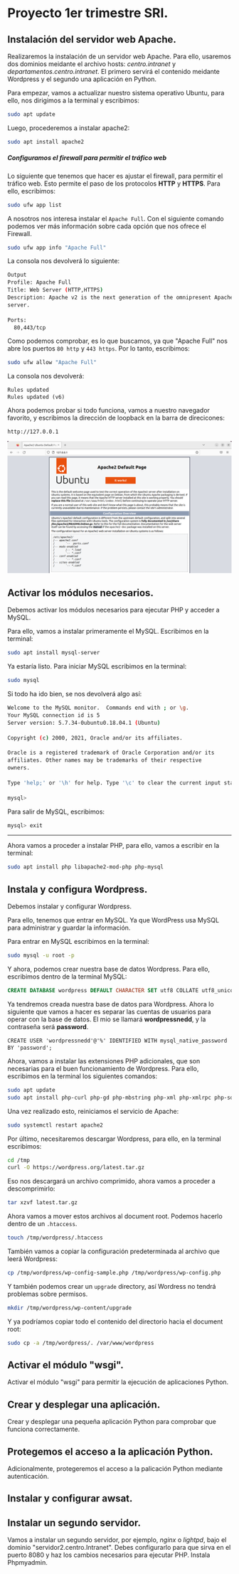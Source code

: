 # Proyecto 1er trimestre SRI.

## Instalación del servidor web Apache.

Realizaremos la instalación de un servidor web Apache. Para ello, usaremos dos dominios meidante el archivo hosts: _centro.intranet_ y _departamentos.centro.intranet_. El primero servirá el contenido meidante Wordpress y el segundo una aplicación en Python.

Para empezar, vamos a actualizar nuestro sistema operativo Ubuntu, para ello, nos dirigimos a la terminal y escribimos:

```bash
sudo apt update
```

Luego, procederemos a instalar apache2:

```bash
sudo apt install apache2
```

##### Configuramos el firewall para permitir el tráfico web

Lo siguiente que tenemos que hacer es ajustar el firewall, para permitir el tráfico web. Esto permite el paso de los protocolos **HTTP** y **HTTPS**.
Para ello, escribimos:

```bash
sudo ufw app list
```

A nosotros nos interesa instalar el `Apache Full`. Con el siguiente comando podemos ver más información sobre cada opción que nos ofrece el Firewall.

```bash
sudo ufw app info "Apache Full"
```

La consola nos devolverá lo siguiente:

```bash
Output
Profile: Apache Full
Title: Web Server (HTTP,HTTPS)
Description: Apache v2 is the next generation of the omnipresent Apache web
server.

Ports:
  80,443/tcp
```

Como podemos comprobar, es lo que buscamos, ya que "Apache Full" nos abre los puertos `80 http` y `443 https`. Por lo tanto, escribimos:

```bash
sudo ufw allow "Apache Full"
```

La consola nos devolverá:

```
Rules updated
Rules updated (v6)
```

Ahora podemos probar si todo funciona, vamos a nuestro navegador favorito, y escribimos la dirección de loopback en la barra de direcicones:

```
http://127.0.0.1
```

![Apache2, índice por defecto.](/img/1.png)

## Activar los módulos necesarios.

Debemos activar los módulos necesarios para ejecutar PHP y acceder a MySQL.

Para ello, vamos a instalar primeramente el MySQL. Escribimos en la terminal:

```bash
sudo apt install mysql-server
```

Ya estaría listo. Para iniciar MySQL escribimos en la terminal:

```bash
sudo mysql
```

Si todo ha ido bien, se nos devolverá algo así:

```bash
Welcome to the MySQL monitor.  Commands end with ; or \g.
Your MySQL connection id is 5
Server version: 5.7.34-0ubuntu0.18.04.1 (Ubuntu)

Copyright (c) 2000, 2021, Oracle and/or its affiliates.

Oracle is a registered trademark of Oracle Corporation and/or its
affiliates. Other names may be trademarks of their respective
owners.

Type 'help;' or '\h' for help. Type '\c' to clear the current input statement.

mysql>
```

Para salir de MySQL, escribimos:

```sql
mysql> exit
```

---

Ahora vamos a proceder a instalar PHP, para ello, vamos a escribir en la terminal:

```bash
sudo apt install php libapache2-mod-php php-mysql
```

## Instala y configura Wordpress.

Debemos instalar y configurar Wordpress.

Para ello, tenemos que entrar en MySQL. Ya que WordPress usa MySQL para administrar y guardar la información.

Para entrar en MySQL escribimos en la terminal:

```bash
sudo mysql -u root -p
```

Y ahora, podemos crear nuestra base de datos Wordpress. Para ello, escribimos dentro de la terminal MySQL:

```sql
CREATE DATABASE wordpress DEFAULT CHARACTER SET utf8 COLLATE utf8_unicode_ci;
```

Ya tendremos creada nuestra base de datos para Wordpress. Ahora lo siguiente que vamos a hacer es separar las cuentas de usuarios para operar con la base de datos. El mio se llamará **wordpressnedd**, y la contraseña será **password**.

```
CREATE USER 'wordpressnedd'@'%' IDENTIFIED WITH mysql_native_password BY 'password';
```

Ahora, vamos a instalar las extensiones PHP adicionales, que son necesarias para el buen funcionamiento de Wordpress. Para ello, escribimos en la terminal los siguientes comandos:

```bash
sudo apt update
sudo apt install php-curl php-gd php-mbstring php-xml php-xmlrpc php-soap php-intl php-zip
```

Una vez realizado esto, reiniciamos el servicio de Apache:

```bash
sudo systemctl restart apache2
```

Por último, necesitaremos descargar Wordpress, para ello, en la terminal escribimos:

```bash
cd /tmp
curl -O https://wordpress.org/latest.tar.gz
```

Eso nos descargará un archivo comprimido, ahora vamos a proceder a descomprimirlo:

```bash
tar xzvf latest.tar.gz
```

Ahora vamos a mover estos archivos al document root. Podemos hacerlo dentro de un `.htaccess`.

```bash
touch /tmp/wordpress/.htaccess
```

También vamos a copiar la configuración predeterminada al archivo que leerá Wordpress:

```bash
cp /tmp/wordpress/wp-config-sample.php /tmp/wordpress/wp-config.php
```

Y también podemos crear un `upgrade` directory, así Wordress no tendrá problemas sobre permisos.

```bash
mkdir /tmp/wordpress/wp-content/upgrade
```

Y ya podríamos copiar todo el contenido del directorio hacia el document root:

```bash
sudo cp -a /tmp/wordpress/. /var/www/wordpress
```





## Activar el módulo "wsgi".

Activar el módulo "wsgi" para permitir la ejecución de aplicaciones Python.

## Crear y desplegar una aplicación.

Crear y desplegar una pequeña aplicación Python para comprobar que funciona correctamente.

## Protegemos el acceso a la aplicación Python.

Adicionalmente, protegeremos el acceso a la palicación Python mediante autenticación.

## Instalar y configurar awsat.

## Instalar un segundo servidor.

Vamos a instalar un segundo servidor, por ejemplo, _nginx_ o _lightpd_, bajo el dominio "servidor2.centro.Intranet". Debes configurarlo para que sirva en el puerto 8080 y haz los cambios necesarios para ejecutar PHP. Instala Phpmyadmin.
